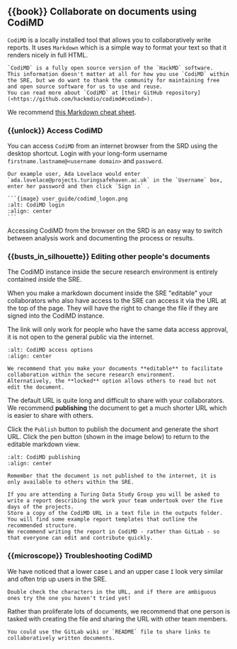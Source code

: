 ## {{book}} Collaborate on documents using CodiMD

`CodiMD` is a locally installed tool that allows you to collaboratively write reports.
It uses `Markdown` which is a simple way to format your text so that it renders nicely in full HTML.

```{note}
`CodiMD` is a fully open source version of the `HackMD` software.
This information doesn't matter at all for how you use `CodiMD` within the SRE, but we do want to thank the community for maintaining free and open source software for us to use and reuse.
You can read more about `CodiMD` at [their GitHub repository](<https://github.com/hackmdio/codimd#codimd>).
```

We recommend [this Markdown cheat sheet](https://github.com/adam-p/markdown-here/wiki/Markdown-Cheatsheet).

### {{unlock}} Access CodiMD

You can access `CodiMD` from an internet browser from the SRD using the desktop shortcut.
Login with your long-form username `firstname.lastname@<username domain>` and `password`.

````{note}
Our example user, Ada Lovelace would enter `ada.lovelace@projects.turingsafehaven.ac.uk` in the `Username` box, enter her password and then click `Sign in` .

```{image} user_guide/codimd_logon.png
:alt: CodiMD login
:align: center
```
````

Accessing CodiMD from the browser on the SRD is an easy way to switch between analysis work and documenting the process or results.

### {{busts_in_silhouette}} Editing other people's documents

The CodiMD instance inside the secure research environment is entirely contained _inside_ the SRE.

When you make a markdown document inside the SRE "editable" your collaborators who also have access to the SRE can access it via the URL at the top of the page.
They will have the right to change the file if they are signed into the CodiMD instance.

The link will only work for people who have the same data access approval, it is not open to the general public via the internet.

```{image} user_guide/codimd_access_options.png
:alt: CodiMD access options
:align: center
```

```{tip}
We recommend that you make your documents **editable** to facilitate collaboration within the secure research environment.
Alternatively, the **locked** option allows others to read but not edit the document.
```

The default URL is quite long and difficult to share with your collaborators.
We recommend **publishing** the document to get a much shorter URL which is easier to share with others.

Click the `Publish` button to publish the document and generate the short URL.
Click the pen button (shown in the image below) to return to the editable markdown view.

```{image} user_guide/codimd_publishing.png
:alt: CodiMD publishing
:align: center
```

```{important}
Remember that the document is not published to the internet, it is only available to others within the SRE.
```

```{tip}
If you are attending a Turing Data Study Group you will be asked to write a report describing the work your team undertook over the five days of the projects.
Store a copy of the CodiMD URL in a text file in the outputs folder.
You will find some example report templates that outline the recommended structure.
We recommend writing the report in CodiMD - rather than GitLab - so that everyone can edit and contribute quickly.
```

### {{microscope}} Troubleshooting CodiMD

We have noticed that a lower case `L` and an upper case `I` look very similar and often trip up users in the SRE.

```{tip}
Double check the characters in the URL, and if there are ambiguous ones try the one you haven't tried yet!
```

Rather than proliferate lots of documents, we recommend that one person is tasked with creating the file and sharing the URL with other team members.

```{tip}
You could use the GitLab wiki or `README` file to share links to collaboratively written documents.
```
